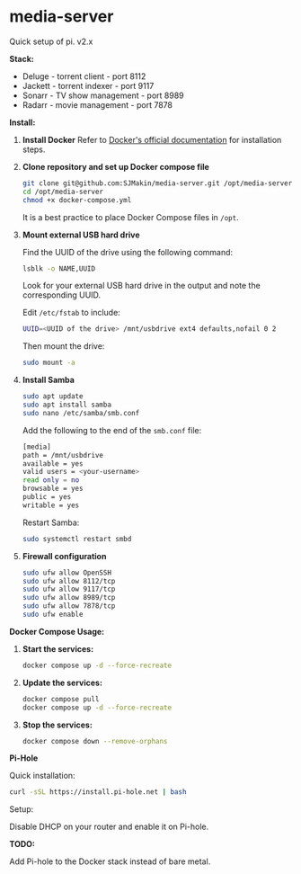 # media-server

Quick setup of pi. v2.x

**Stack:**

* Deluge - torrent client - port 8112
* Jackett - torrent indexer - port 9117
* Sonarr - TV show management - port 8989
* Radarr - movie management - port 7878

**Install:**

1. **Install Docker**
   Refer to [Docker's official documentation](https://docs.docker.com/engine/install/ubuntu/) for installation steps.

2. **Clone repository and set up Docker compose file**
   ```bash
   git clone git@github.com:SJMakin/media-server.git /opt/media-server
   cd /opt/media-server
   chmod +x docker-compose.yml
   ```
   It is a best practice to place Docker Compose files in `/opt`.

3. **Mount external USB hard drive**

   Find the UUID of the drive using the following command:

   ```bash
   lsblk -o NAME,UUID
   ```
   Look for your external USB hard drive in the output and note the corresponding UUID.
   
   Edit `/etc/fstab` to include:
   ```bash
   UUID=<UUID of the drive> /mnt/usbdrive ext4 defaults,nofail 0 2
   ```
   Then mount the drive:
   ```bash
   sudo mount -a
   ```

5. **Install Samba**
   ```bash
   sudo apt update
   sudo apt install samba
   sudo nano /etc/samba/smb.conf
   ```
   Add the following to the end of the `smb.conf` file:
   ```bash
   [media]
   path = /mnt/usbdrive
   available = yes
   valid users = <your-username>
   read only = no
   browsable = yes
   public = yes
   writable = yes
   ```
   Restart Samba:
   ```bash
   sudo systemctl restart smbd
   ```

6. **Firewall configuration**
   ```bash
   sudo ufw allow OpenSSH
   sudo ufw allow 8112/tcp
   sudo ufw allow 9117/tcp
   sudo ufw allow 8989/tcp
   sudo ufw allow 7878/tcp
   sudo ufw enable
   ```

**Docker Compose Usage:**

1. **Start the services:**
   ```bash
   docker compose up -d --force-recreate
   ```

2. **Update the services:**
   ```bash
   docker compose pull
   docker compose up -d --force-recreate
   ```

3. **Stop the services:**
   ```bash
   docker compose down --remove-orphans
   ```

**Pi-Hole**

Quick installation:
```bash
curl -sSL https://install.pi-hole.net | bash
```

Setup:

Disable DHCP on your router and enable it on Pi-hole.

**TODO:**

Add Pi-hole to the Docker stack instead of bare metal.
